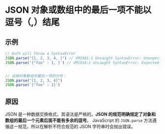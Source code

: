 # JSON 对象或数组中的最后一项不能以逗号（,）结尾


## 示例
```js
// both will throw a SyntaxError
JSON.parse("[1, 2, 3, 4, ]") // VM1901:1 Uncaught SyntaxError: Unexpected token ']', "[1, 2, 3, 4, ]" is not valid JSON
JSON.parse('{"foo" : 1, }') // VM1914:1 Uncaught SyntaxError: Expected double-quoted property name in JSON at position 12


// 去掉对象数组中最后一项的分号：
JSON.parse("[1, 2, 3, 4]")
JSON.parse('{"foo" : 1}')
```
## 原因
JSON 是一种数据交换格式，其语法是严格的。**JSON 的规范明确规定了对象和数组的最后一个元素后面不能有多余的逗号**。
JavaScript 的 `JSON.parse` 方法遵循这一规范，所以在解析不符合规范的 JSON 字符串时会抛出错误。

